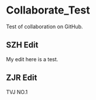 # Collaborate_Test
Test of collaboration on GitHub.

## SZH Edit

My edit here is a test.

## ZJR Edit
 TVJ NO.1

